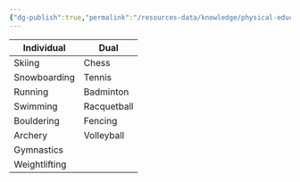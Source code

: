 ```yaml
---
{"dg-publish":true,"permalink":"/resources-data/knowledge/physical-education/sports/individual-and-dual-sports/list-of-individual-and-dual-sports/"}
---
```



| **Individual** | **Dual**    |
| -------------- | ----------- |
| Skiing         | Chess       |
| Snowboarding   | Tennis      |
| Running        | Badminton   |
| Swimming       | Racquetball |
| Bouldering     | Fencing     |
| Archery        | Volleyball  |
| Gymnastics     |             |
| Weightlifting  |             |
